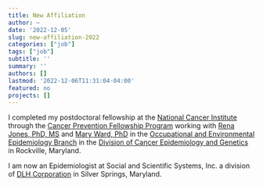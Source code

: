 ```yaml
---
title: New Affiliation
author: ~
date: '2022-12-05'
slug: new-affiliation-2022
categories: ["job"]
tags: ["job"]
subtitle: ''
summary: ''
authors: []
lastmod: '2022-12-06T11:31:04-04:00'
featured: no
projects: []
---
```


I completed my postdoctoral fellowship at the [National Cancer Institute](https://www.cancer.gov) through the [Cancer Prevention Fellowship Program](https://cpfp.cancer.gov) working with [Rena Jones, PhD, MS](https://orcid.org/0000-0003-1294-1679) and [Mary Ward, PhD](https://orcid.org/0000-0001-7584-8856) in the [Occupational and Environmental Epidemiology Branch](https://dceg.cancer.gov/about/organization/tdrp/oeeb) in the [Division of Cancer Epidemiology and Genetics](https://dceg.cancer.gov) in Rockville, Maryland. 

I am now an Epidemiologist at Social and Scientific Systems, Inc. a division of [DLH Corporation](https://www.dlhcorp.com) in Silver Springs, Maryland.
